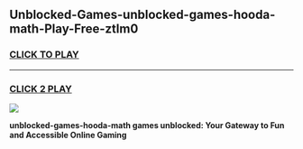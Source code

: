 
## Unblocked-Games-unblocked-games-hooda-math-Play-Free-ztlm0
<h3>
<a href="https://premium76.site?title=unblocked-games-hooda-math&ref=20A">CLICK TO PLAY</a></h3>
<hr>

<h3>
<a href="https://premium76.site?title=unblocked-games-hooda-math&ref=20A">CLICK 2 PLAY</a>
  
</h3>

<a href="https://premium76.site?title=unblocked-games-hooda-math&ref=20A"><img src="https://clearcache.store/games.png"></a>


**unblocked-games-hooda-math games unblocked: Your Gateway to Fun and Accessible Online Gaming**
